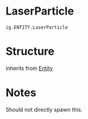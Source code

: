 # LaserParticle
`ig.ENTITY.LaserParticle`

# Structure
inherits from [Entity](/entities/entity.md)



# Notes
Should not directly spawn this.